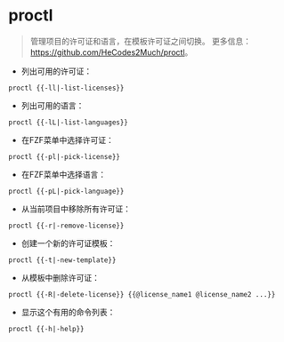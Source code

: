 # proctl

> 管理项目的许可证和语言，在模板许可证之间切换。
> 更多信息：<https://github.com/HeCodes2Much/proctl>。

- 列出可用的许可证：

`proctl {{-ll|-list-licenses}}`

- 列出可用的语言：

`proctl {{-lL|-list-languages}}`

- 在FZF菜单中选择许可证：

`proctl {{-pl|-pick-license}}`

- 在FZF菜单中选择语言：

`proctl {{-pL|-pick-language}}`

- 从当前项目中移除所有许可证：

`proctl {{-r|-remove-license}}`

- 创建一个新的许可证模板：

`proctl {{-t|-new-template}}`

- 从模板中删除许可证：

`proctl {{-R|-delete-license}} {{@license_name1 @license_name2 ...}}`

- 显示这个有用的命令列表：

`proctl {{-h|-help}}`
